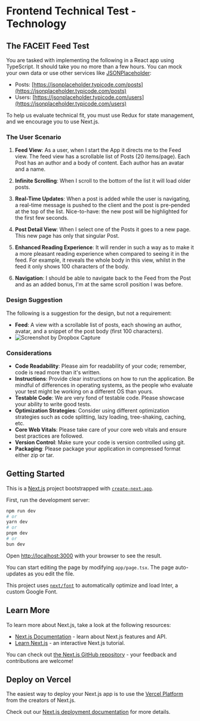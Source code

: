 # Frontend Technical Test - Technology

## The FACEIT Feed Test

You are tasked with implementing the following in a React app using TypeScript. It should take you no more than a few hours. You can mock your own data or use other services like [JSONPlaceholder](https://jsonplaceholder.typicode.com):

- Posts: [https://jsonplaceholder.typicode.com/posts](https://jsonplaceholder.typicode.com/posts)
- Users: [https://jsonplaceholder.typicode.com/users](https://jsonplaceholder.typicode.com/users)

To help us evaluate technical fit, you must use Redux for state management, and we encourage you to use Next.js.

### The User Scenario

1. **Feed View**: As a user, when I start the App it directs me to the Feed view. The feed view has a scrollable list of Posts (20 items/page). Each Post has an author and a body of content. Each author has an avatar and a name.

2. **Infinite Scrolling**: When I scroll to the bottom of the list it will load older posts.

3. **Real-Time Updates**: When a post is added while the user is navigating, a real-time message is pushed to the client and the post is pre-pended at the top of the list. Nice-to-have: the new post will be highlighted for the first few seconds.

4. **Post Detail View**: When I select one of the Posts it goes to a new page. This new page has only that singular Post.

5. **Enhanced Reading Experience**: It will render in such a way as to make it a more pleasant reading experience when compared to seeing it in the feed. For example, it reveals the whole body in this view, whilst in the feed it only shows 100 characters of the body.

6. **Navigation**: I should be able to navigate back to the Feed from the Post and as an added bonus, I'm at the same scroll position I was before.

### Design Suggestion

The following is a suggestion for the design, but not a requirement:

- **Feed**: A view with a scrollable list of posts, each showing an author, avatar, and a snippet of the post body (first 100 characters).
- ![Screenshot by Dropbox Capture](https://github.com/geryit/esl-faceit/assets/514149/7524fca7-dd02-4851-8ff6-f8f3e3c028e1)

### Considerations

- **Code Readability**: Please aim for readability of your code; remember, code is read more than it's written.
- **Instructions**: Provide clear instructions on how to run the application. Be mindful of differences in operating systems, as the people who evaluate your test might be working on a different OS than yours.
- **Testable Code**: We are very fond of testable code. Please showcase your ability to write good tests.
- **Optimization Strategies**: Consider using different optimization strategies such as code splitting, lazy loading, tree-shaking, caching, etc.
- **Core Web Vitals**: Please take care of your core web vitals and ensure best practices are followed.
- **Version Control**: Make sure your code is version controlled using git.
- **Packaging**: Please package your application in compressed format either zip or tar.


## Getting Started
This is a [Next.js](https://nextjs.org/) project bootstrapped with [`create-next-app`](https://github.com/vercel/next.js/tree/canary/packages/create-next-app).

First, run the development server:

```bash
npm run dev
# or
yarn dev
# or
pnpm dev
# or
bun dev
```

Open [http://localhost:3000](http://localhost:3000) with your browser to see the result.

You can start editing the page by modifying `app/page.tsx`. The page auto-updates as you edit the file.

This project uses [`next/font`](https://nextjs.org/docs/basic-features/font-optimization) to automatically optimize and load Inter, a custom Google Font.

## Learn More

To learn more about Next.js, take a look at the following resources:

- [Next.js Documentation](https://nextjs.org/docs) - learn about Next.js features and API.
- [Learn Next.js](https://nextjs.org/learn) - an interactive Next.js tutorial.

You can check out [the Next.js GitHub repository](https://github.com/vercel/next.js/) - your feedback and contributions are welcome!

## Deploy on Vercel

The easiest way to deploy your Next.js app is to use the [Vercel Platform](https://vercel.com/new?utm_medium=default-template&filter=next.js&utm_source=create-next-app&utm_campaign=create-next-app-readme) from the creators of Next.js.

Check out our [Next.js deployment documentation](https://nextjs.org/docs/deployment) for more details.
